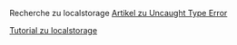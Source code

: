 Recherche zu localstorage [Artikel zu Uncaught Type Error](https://careerkarma.com/blog/javascript-cannot-set-property-innerhtml-of-null/)

[Tutorial zu localstorage](https://werner-zenk.de/scripte/localstorage.php)
